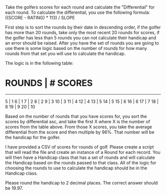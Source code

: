 Take the golfers scores for each round and calculate the "Differential" for each round.  To calculate the differential, you use the following formula:
((SCORE - RATING) * 113) / SLOPE

First step is to sort the rounds by their date in descending order, if the golfer has more than 20 rounds, take only the most recent 20 rounds for scores, if the golfer has less than 5 rounds you can not calculate their handicap and an error should be raised.
After you have the set of rounds you are going to use there is some logic based on the number of rounds for how many rounds from that set you will use to calculate the handicap.

The logic is in the following table:

# ROUNDS | # SCORES
-------------------
5        | 1
6        | 1
7        | 2
8        | 2
9        | 3
10       | 3
11       | 4
12       | 4
13       | 5
14       | 5
15       | 6
16       | 6
17       | 7
18       | 8
19       | 9
20       | 10

Based on the number of rounds that you have scores for, you sort the scores by differential asc, and take the first X where X is the number of scores from the table above.
From those X scores, you take the average differential from the score and then multiple by 96%.
That number will be the handicap for the golfer.

I have provided a CSV of scores for rounds of golf. Please create a script that will read the file and create an instance of a Round for each record.  You will then have a Handicap class that has a set of rounds and will calculate the Handicap based on the rounds passed to that class.  All of the logic for choosing the rounds to use to calculate the handicap should be in the Handicap class.

Please round the handicap to 2 decimal places.  The correct answer should be 19.97.
